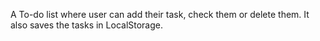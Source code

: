 A To-do list where user can add their task, check them or delete them.
It also saves the tasks in LocalStorage.
